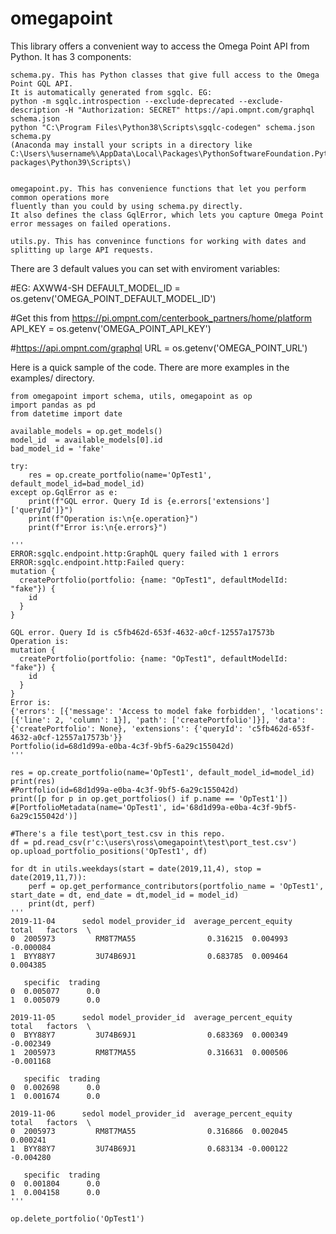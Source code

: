 # omegapoint
This library offers a convenient way to access the Omega Point API from Python. It has 3 components: 

    schema.py. This has Python classes that give full access to the Omega Point GQL API. 
    It is automatically generated from sgqlc. EG: 
    python -m sgqlc.introspection --exclude-deprecated --exclude-description -H "Authorization: SECRET" https://api.ompnt.com/graphql schema.json
    python "C:\Program Files\Python38\Scripts\sgqlc-codegen" schema.json schema.py
    (Anaconda may install your scripts in a directory like C:\Users\%username%\AppData\Local\Packages\PythonSoftwareFoundation.Python.3.9_qbz5n2kfra8p0\LocalCache\local-packages\Python39\Scripts\)
     
    
    omegapoint.py. This has convenience functions that let you perform common operations more
    fluently than you could by using schema.py directly.
    It also defines the class GqlError, which lets you capture Omega Point error messages on failed operations. 
    
    utils.py. This has convenince functions for working with dates and splitting up large API requests.  

There are 3 default values you can set with enviroment variables:
 
#EG: AXWW4-SH
DEFAULT_MODEL_ID = os.getenv('OMEGA_POINT_DEFAULT_MODEL_ID')

#Get this from https://pi.ompnt.com/centerbook_partners/home/platform
API_KEY = os.getenv('OMEGA_POINT_API_KEY')

#https://api.ompnt.com/graphql
URL = os.getenv('OMEGA_POINT_URL')


Here is a quick sample of the code. There are more examples in the examples/ directory.  
```
from omegapoint import schema, utils, omegapoint as op
import pandas as pd
from datetime import date 

available_models = op.get_models()
model_id  = available_models[0].id
bad_model_id = 'fake'

try:
    res = op.create_portfolio(name='OpTest1', default_model_id=bad_model_id)
except op.GqlError as e:
    print(f"GQL error. Query Id is {e.errors['extensions']['queryId']}")
    print(f"Operation is:\n{e.operation}")
    print(f"Error is:\n{e.errors}")

'''
ERROR:sgqlc.endpoint.http:GraphQL query failed with 1 errors
ERROR:sgqlc.endpoint.http:Failed query:
mutation {
  createPortfolio(portfolio: {name: "OpTest1", defaultModelId: "fake"}) {
    id
  }
}

GQL error. Query Id is c5fb462d-653f-4632-a0cf-12557a17573b
Operation is:
mutation {
  createPortfolio(portfolio: {name: "OpTest1", defaultModelId: "fake"}) {
    id
  }
}
Error is:
{'errors': [{'message': 'Access to model fake forbidden', 'locations': [{'line': 2, 'column': 1}], 'path': ['createPortfolio']}], 'data': {'createPortfolio': None}, 'extensions': {'queryId': 'c5fb462d-653f-4632-a0cf-12557a17573b'}}
Portfolio(id=68d1d99a-e0ba-4c3f-9bf5-6a29c155042d)
'''

res = op.create_portfolio(name='OpTest1', default_model_id=model_id)
print(res)
#Portfolio(id=68d1d99a-e0ba-4c3f-9bf5-6a29c155042d)
print([p for p in op.get_portfolios() if p.name == 'OpTest1'])
#[PortfolioMetadata(name='OpTest1', id='68d1d99a-e0ba-4c3f-9bf5-6a29c155042d')]

#There's a file test\port_test.csv in this repo. 
df = pd.read_csv(r'c:\users\ross\omegapoint\test\port_test.csv')
op.upload_portfolio_positions('OpTest1', df)

for dt in utils.weekdays(start = date(2019,11,4), stop = date(2019,11,7)):
    perf = op.get_performance_contributors(portfolio_name = 'OpTest1', start_date = dt, end_date = dt,model_id = model_id)
    print(dt, perf)
'''
2019-11-04      sedol model_provider_id  average_percent_equity     total   factors  \
0  2005973         RM8T7MA55                0.316215  0.004993 -0.000084   
1  BYY88Y7         3U74B69J1                0.683785  0.009464  0.004385   

   specific  trading  
0  0.005077      0.0  
1  0.005079      0.0  

2019-11-05      sedol model_provider_id  average_percent_equity     total   factors  \
0  BYY88Y7         3U74B69J1                0.683369  0.000349 -0.002349   
1  2005973         RM8T7MA55                0.316631  0.000506 -0.001168   

   specific  trading  
0  0.002698      0.0  
1  0.001674      0.0  

2019-11-06      sedol model_provider_id  average_percent_equity     total   factors  \
0  2005973         RM8T7MA55                0.316866  0.002045  0.000241   
1  BYY88Y7         3U74B69J1                0.683134 -0.000122 -0.004280   

   specific  trading  
0  0.001804      0.0  
1  0.004158      0.0  
'''
    
op.delete_portfolio('OpTest1')
```

